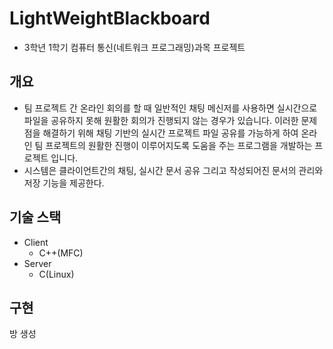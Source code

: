 # LightWeightBlackboard

  - 3학년 1학기 컴퓨터 통신(네트워크 프로그래밍)과목 프로젝트

## 개요

  - 팀 프로젝트 간 온라인 회의를 할 때 일반적인 채팅 메신저를 사용하면 실시간으로 파일을 공유하지 못해 원활한 회의가 진행되지 않는 경우가 있습니다. 이러한 문제점을 해결하기 위해 채팅 기반의 실시간 프로젝트 파일 공유를 가능하게 하여 온라인 팀 프로젝트의 원활한 진행이 이루어지도록 도움을 주는 프로그램을 개발하는  프로젝트 입니다.
  - 시스템은 클라이언트간의 채팅, 실시간 문서 공유 그리고 작성되어진 문서의 관리와 저장 기능을 제공한다.
  
## 기술 스택

  - Client
    - C++(MFC)
  - Server
    - C(Linux)

## 구현
방 생성
